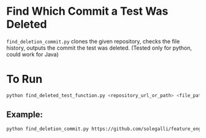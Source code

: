 # Find Which Commit a Test Was Deleted
`find_deletion_commit.py` clones the given repository, checks the file history, outputs the commit the test was deleted.
(Tested only for python, could work for Java) 

# To Run
```bash
python find_deleted_test_function.py <repository_url_or_path> <file_path> <test_function_name>
```
## Example:
```bash
python find_deletion_commit.py https://github.com/solegalli/feature_engine tests/test_missing_data_imputer.py test_ArbitraryNumberImputer
```
